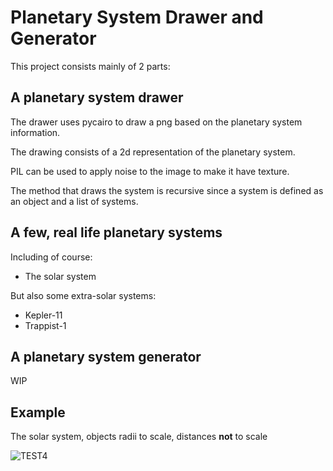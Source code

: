 # Planetary System Drawer and Generator
This project consists mainly of 2 parts:

## A planetary system drawer
The drawer uses pycairo to draw a png based on the planetary system information.

The drawing consists of a 2d representation of the planetary system.

PIL can be used to apply noise to the image to make it have texture.

The method that draws the system is recursive since a system is defined as an object and a list of systems.

## A few, real life planetary systems

Including of course:
* The solar system

But also some extra-solar systems:
* Kepler-11
* Trappist-1

## A planetary system generator

WIP

## Example

The solar system, objects radii to scale, distances __not__ to scale

![TEST4](https://user-images.githubusercontent.com/26527575/92143337-700f5b80-ee15-11ea-93e6-0b078e480021.png)
